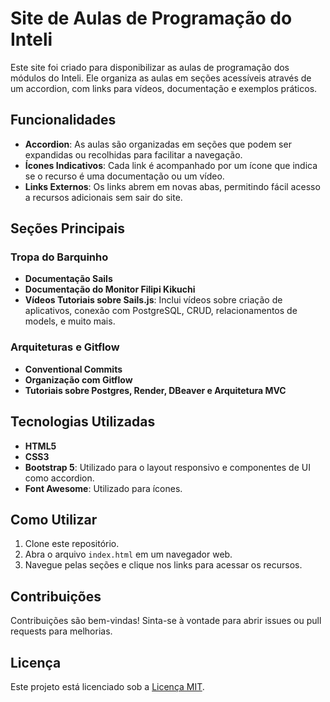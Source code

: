 # Site de Aulas de Programação do Inteli

Este site foi criado para disponibilizar as aulas de programação dos módulos do Inteli. Ele organiza as aulas em seções acessíveis através de um accordion, com links para vídeos, documentação e exemplos práticos.

## Funcionalidades

- **Accordion**: As aulas são organizadas em seções que podem ser expandidas ou recolhidas para facilitar a navegação.
- **Ícones Indicativos**: Cada link é acompanhado por um ícone que indica se o recurso é uma documentação ou um vídeo.
- **Links Externos**: Os links abrem em novas abas, permitindo fácil acesso a recursos adicionais sem sair do site.

## Seções Principais

### Tropa do Barquinho

- **Documentação Sails**
- **Documentação do Monitor Filipi Kikuchi**
- **Vídeos Tutoriais sobre Sails.js**: Inclui vídeos sobre criação de aplicativos, conexão com PostgreSQL, CRUD, relacionamentos de models, e muito mais.

### Arquiteturas e Gitflow

- **Conventional Commits**
- **Organização com Gitflow**
- **Tutoriais sobre Postgres, Render, DBeaver e Arquitetura MVC**

## Tecnologias Utilizadas

- **HTML5**
- **CSS3**
- **Bootstrap 5**: Utilizado para o layout responsivo e componentes de UI como accordion.
- **Font Awesome**: Utilizado para ícones.

## Como Utilizar

1. Clone este repositório.
2. Abra o arquivo `index.html` em um navegador web.
3. Navegue pelas seções e clique nos links para acessar os recursos.

## Contribuições

Contribuições são bem-vindas! Sinta-se à vontade para abrir issues ou pull requests para melhorias.

## Licença

Este projeto está licenciado sob a [Licença MIT](LICENSE).

